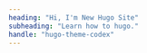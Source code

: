 ```yaml
---
heading: "Hi, I'm New Hugo Site"
subheading: "Learn how to hugo."
handle: "hugo-theme-codex"
---
```

